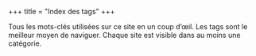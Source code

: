 +++
title = "Index des tags"
+++

Tous les mots-clés utilisées sur ce site en un coup d’œil. Les tags sont le meilleur moyen de naviguer. Chaque site est visible dans au moins une catégorie.
